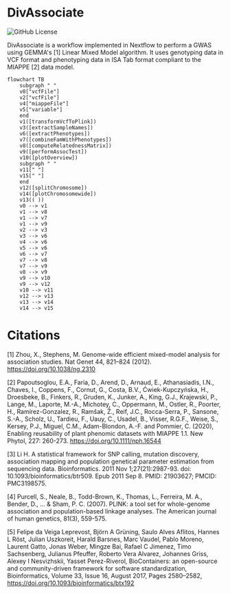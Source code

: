 # DivAssociate
![GitHub License](https://img.shields.io/github/license/IPK-BIT/divassociate)

DivAssociate is a workflow implemented in Nextflow to perform a GWAS using GEMMA's [1] Linear Mixed Model algorithm. It uses genotyping data in VCF format and phenotyping data in ISA Tab format compliant to the MIAPPE [2] data model.

```mermaid
flowchart TB
    subgraph " "
    v0["vcfFile"]
    v2["vcfFile"]
    v4["miappeFile"]
    v5["variable"]
    end
    v1([transformVcfToPlink])
    v3([extractSampleNames])
    v6([extractPhenotypes])
    v7([combineFamWithPhenotypes])
    v8([computeRelatednessMatrix])
    v9([performAssocTest])
    v10([plotOverview])
    subgraph " "
    v11[" "]
    v15[" "]
    end
    v12([splitChromosome])
    v14([plotChromosomewide])
    v13(( ))
    v0 --> v1
    v1 --> v8
    v1 --> v7
    v1 --> v9
    v2 --> v3
    v3 --> v6
    v4 --> v6
    v5 --> v6
    v6 --> v7
    v7 --> v8
    v7 --> v9
    v8 --> v9
    v9 --> v10
    v9 --> v12
    v10 --> v11
    v12 --> v13
    v13 --> v14
    v14 --> v15
```

# Citations

[1] Zhou, X., Stephens, M. Genome-wide efficient mixed-model analysis for association studies. Nat Genet 44, 821–824 (2012). https://doi.org/10.1038/ng.2310

[2] Papoutsoglou, E.A., Faria, D., Arend, D., Arnaud, E., Athanasiadis, I.N., Chaves, I., Coppens, F., Cornut, G., Costa, B.V., Ćwiek-Kupczyńska, H., Droesbeke, B., Finkers, R., Gruden, K., Junker, A., King, G.J., Krajewski, P., Lange, M., Laporte, M.-A., Michotey, C., Oppermann, M., Ostler, R., Poorter, H., Ramı́rez-Gonzalez, R., Ramšak, Ž., Reif, J.C., Rocca-Serra, P., Sansone, S.-A., Scholz, U., Tardieu, F., Uauy, C., Usadel, B., Visser, R.G.F., Weise, S., Kersey, P.J., Miguel, C.M., Adam-Blondon, A.-F. and Pommier, C. (2020), Enabling reusability of plant phenomic datasets with MIAPPE 1.1. New Phytol, 227: 260-273. https://doi.org/10.1111/nph.16544 

[3] Li H. A statistical framework for SNP calling, mutation discovery, association mapping and population genetical parameter estimation from sequencing data. Bioinformatics. 2011 Nov 1;27(21):2987-93. doi: 10.1093/bioinformatics/btr509. Epub 2011 Sep 8. PMID: 21903627; PMCID: PMC3198575.

[4] Purcell, S., Neale, B., Todd-Brown, K., Thomas, L., Ferreira, M. A., Bender, D., ... & Sham, P. C. (2007). PLINK: a tool set for whole-genome association and population-based linkage analyses. The American journal of human genetics, 81(3), 559-575.

[5] Felipe da Veiga Leprevost, Björn A Grüning, Saulo Alves Aflitos, Hannes L Röst, Julian Uszkoreit, Harald Barsnes, Marc Vaudel, Pablo Moreno, Laurent Gatto, Jonas Weber, Mingze Bai, Rafael C Jimenez, Timo Sachsenberg, Julianus Pfeuffer, Roberto Vera Alvarez, Johannes Griss, Alexey I Nesvizhskii, Yasset Perez-Riverol, BioContainers: an open-source and community-driven framework for software standardization, Bioinformatics, Volume 33, Issue 16, August 2017, Pages 2580–2582, https://doi.org/10.1093/bioinformatics/btx192